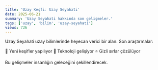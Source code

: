 ```yaml
---
title: 'Uzay Keşfi: Uzay Seyahati'
date: 2025-06-21
summary: 'Uzay Seyahati hakkında son gelişmeler.'
tags: ['uzay', 'bilim', 'uzay-seyahati']
views: 736
---
```


Uzay Seyahati uzay bilimlerinde heyecan verici bir alan. Son araştırmalar:

🚀 Yeni keşifler yapılıyor
🌌 Teknoloji gelişiyor
⭐ Gizli sırlar çözülüyor

Bu gelişmeler insanlığın geleceğini şekillendirecek.